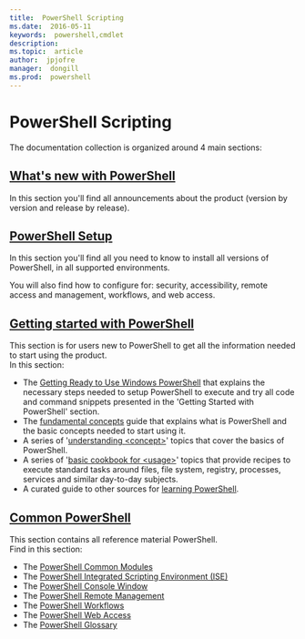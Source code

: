 ```yaml
---
title:  PowerShell Scripting
ms.date:  2016-05-11
keywords:  powershell,cmdlet
description:  
ms.topic:  article
author:  jpjofre
manager:  dongill
ms.prod:  powershell
---
```


#  PowerShell Scripting

The documentation collection is organized around 4 main sections:

##  [What's new with PowerShell](whats-new/What-s-New-With-PowerShell.md)
In this section you'll find all announcements about the product (version by
version and release by release).

##  [PowerShell Setup](setup/setup-reference.md)
In this section you'll find all you need to know to install all
versions of PowerShell, in all supported environments.  

You will also find how to configure for: security, accessibility, remote access
and management, workflows, and web access.

##  [Getting started with PowerShell](getting-started/Getting-Started-with-Windows-PowerShell.md)
This section is for users new to PowerShell to get all the information needed
to start using the product.  
In this section:
-   The [Getting Ready to Use Windows PowerShell](getting-started/Getting-Ready-to-Use-Windows-PowerShell.md)
that explains the necessary steps needed to setup PowerShell to execute and try
all code and command snippets presented in the 'Getting Started with PowerShell'
section.
-  The [fundamental concepts](getting-started/fundamental-concepts.md) guide that
explains what is PowerShell and the basic concepts needed to start using it.
-  A series of '[understanding &lt;concept&gt;](getting-started/understanding-concepts-reference.md)' topics
that cover the basics of PowerShell.
-  A series of '[basic cookbook for &lt;usage&gt;](getting-started/cookbooks/basic-cookbooks-reference.md)'
topics that provide recipes to execute standard tasks around files, file system,
registry, processes, services and similar day-to-day subjects.
-  A curated guide to other sources for
[learning PowerShell](getting-started/more-powershell-learning.md).

##  [Common PowerShell](core-powershell/core-powershell.md)
This section contains all reference material PowerShell.  
Find in this section:
-  The [PowerShell Common Modules](core-powershell/core-modules.md)
-  The [PowerShell Integrated Scripting Environment \(ISE\)](core-powershell/ise-guide.md)
-  The [PowerShell Console Window](core-powershell/console-guide.md)
-  The [PowerShell Remote Management](core-powershell/Running-Remote-Commands.md)
-  The [PowerShell Workflows](core-powershell/workflows-guide.md)
-  The [PowerShell Web Access](core-powershell/web-access.md)
-  The [PowerShell Glossary](Windows-PowerShell-Glossary.md)
